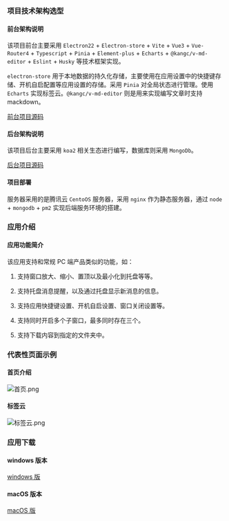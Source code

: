 ### 项目技术架构选型

#### 前台架构说明

该项目前台主要采用 `Electron22` + `Electron-store` + `Vite` + `Vue3` + `Vue-Router4` + `Typescript` + `Pinia` + `Element-plus` + `Echarts` + `@kangc/v-md-editor` + `Eslint` + `Husky` 等技术框架实现。

`electron-store` 用于本地数据的持久化存储，主要使用在应用设置中的快捷键存储、开机自启配置等应用设置的存储。采用 `Pinia` 对全局状态进行管理。使用 `Echarts` 实现标签云。`@kangc/v-md-editor` 则是用来实现编写文章时支持 mackdown。

[前台项目源码](https://github.com/dnhyxc/dnhyxc)

#### 后台架构说明

该项目后台主要采用 `koa2` 相关生态进行编写，数据库则采用 `MongoDb`。

[后台项目源码](https://github.com/dnhyxc/blog-server-web)

#### 项目部署

服务器采用的是腾讯云 `CentoOS` 服务器，采用 `nginx` 作为静态服务器，通过 `node` + `mongodb` + `pm2` 实现后端服务环境的搭建。

### 应用介绍

#### 应用功能简介

该应用支持和常规 PC 端产品类似的功能，如：

1. 支持窗口放大、缩小、置顶以及最小化到托盘等等。

2. 支持托盘消息提醒，以及通过托盘显示新消息的信息。

3. 支持应用快捷键设置、开机自启设置、窗口关闭设置等。

4. 支持同时开启多个子窗口，最多同时存在三个。

5. 支持下载内容到指定的文件夹中。

### 代表性页面示例

#### 首页介绍

![首页.png](http://101.43.50.15/image/032a4d6d14c016b0d017ba6ab6ec2565.png)

#### 标签云

![标签云.png](http://101.43.50.15/image/7cb42cd1208a4b0c94f83a12afb5c9f8.png)

### 应用下载

#### windows 版本

[windows 版](http://101.43.50.15:9216/image/dnhyxc.zip)

#### macOS 版本

[macOS 版](http://101.43.50.15:9216/image/dnhyxc-mac.zip)
